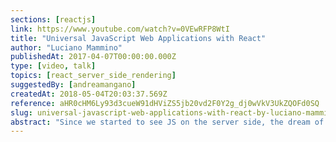 ```yaml
---
sections: [reactjs]
link: https://www.youtube.com/watch?v=0VEwRFP8WtI
title: "Universal JavaScript Web Applications with React"
author: "Luciano Mammino"
publishedAt: 2017-04-07T00:00:00.000Z
type: [video, talk]
topics: [react_server_side_rendering]
suggestedBy: [andreamangano]
createdAt: 2018-05-04T20:03:37.569Z
reference: aHR0cHM6Ly93d3cueW91dHViZS5jb20vd2F0Y2g_dj0wVkV3UkZQOFd0SQ
slug: universal-javascript-web-applications-with-react-by-luciano-mammino
abstract: "Since we started to see JS on the server side, the dream of developers has been to reduce the gap and the cost of switch between frontend/backend. Today with Node.js, React and a whole ecosystem of tools, this dream is becoming true! In this talk, I am going to discuss Universal (a.k.a. Isomorphic) JS and present some practical example regarding the major patterns related to routing, data retrieval, and rendering. I will use Node, React, Webpack, Babel and React Router and give you a series of example to get you started easily with this new technology trend."
---
```

